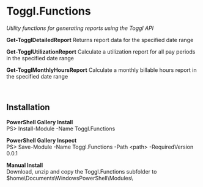 # Toggl.Functions
*Utility functions for generating reports using the Toggl API*

**Get-TogglDetailedReport**
Returns report data for the specified date range

**Get-TogglUtilizationReport**
Calculate a utilization report for all pay periods in the specified date range

**Get-TogglMonthlyHoursReport**
Calculate a monthly billable hours report in the specified date range

<br />

Installation
--------------
**PowerShell Gallery Install**<br />
PS> Install-Module -Name Toggl.Functions

**PowerShell Gallery Inspect**<br />
PS> Save-Module -Name Toggl.Functions -Path \<path\> -RequiredVersion 0.0.1

**Manual Install**<br />
Download, unzip and copy the Toggl.Functions subfolder to $home\Documents\WindowsPowerShell\Modules\
